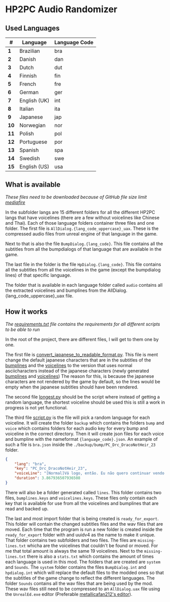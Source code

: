 # HP2PC Audio Randomizer

## Used Languages

| # | Language | Language Code |
| --- | --- | --- |
| **1** | Brazilian | bra |
| **2** | Danish | dan |
| **3** | Dutch | dut |
| **4** | Finnish | fin |
| **5** | French | fre |
| **6** | German | ger |
| **7** | English (UK) | int |
| **8** | Italian | ita |
| **9** | Japanese | jap |
| **10** | Norwegian | nor |
| **11** | Polish | pol |
| **12** | Portuguese | por |
| **13** | Spanish | spa |
| **14** | Swedish | swe |
| **15** | English (US) | usa |

## What is available

*These files need to be downloaded because of GitHub file size limit [mediafire](https://www.mediafire.com/file/qwolxnfvxars3gm/langs.zip/file)*

In the subfolder langs are 15 different folders for all the different HP2PC langs that have voicelines (there are a few without voicelines like Chinese and Thai). Each of those language folders container three files and one folder. The first file is `AllDialog.{lang_code_uppercase}_uax`. These is the compressed audio files from unreal engine of that language in the game. 

Next to that is also the file `BumpDialog.{lang_code}`. This file contains all the subtitles from all the bumpdialogs of that language that are available in the game.

The last file in the folder is the file `HpDialog.{lang_code}`. This file contains all the subtitles from all the voicelines in the game (except the bumpdialog lines) of that specific language.

The folder that is available in each language folder called `audio` contains all the extracted voicelines and bumplines from the AllDialog.{lang_code_uppercase}_uax file.

## How it works

*The [requirements.txt](./requirements.txt) file contains the requirements for all different scripts to be able to run*

In the root of the project, there are different files, I will get to them one by one.

The first file is [convert_japanese_to_readable_format.py](./convert_japanese_to_readable_format.py). This file is ment change the default japanese characters that are in the subtitles of the [bumplines](./langs/jap/BumpDialog.jap.backup) and the [voicelines](./langs/jap/HpDialog.jap.backup) to the version that uses normal asciicharacters instead of the japanese characters (newly generated [bumplines](./langs/jap/BumpDialog.jap) and [voicelines](./langs/jap/HpDialog.jap))
The reason for this, is because the japanese characters are not rendered by the game by default, so the lines would be empty when the japanese subtitles should have been rendered.

The second file [longest.py](./longest.py) should be the script where instead of getting a random language, the shortest voiceline should be used this is still a work in progress is not yet functional.

The third file [script.py](./script.py) is the file will pick a random language for each voiceline. It will create the folder `backup` which contains the folders `bump` and `voice` which contains folders for each audio key for every bump and voiceline in the correct directory. Then it will create json files for each voice and bumpline with the nameformat `{language_code}.json`. An example of such a file is `bra.json` inside the `./backup/bump/PC_Drc_DracoNotHeir_23` folder.
```json
{
	"lang": "bra",
	"key": "PC_Drc_DracoNotHeir_23",
	"voiceLine": "[Normal]Vá logo, então. Eu não quero continuar vendo essa expressão de dor na sua cara. ",
	"duration": 3.867936507936508
}
```
There will also be a folder generated called `lines`. This folder contains two files, `bumplines.keys` and `voicelines.keys`. These files only contain each key that is available for use from all the voicelines and bumplines that are read and backed up.

The last and most import folder that is being created is `ready_for_export`. This folder will contain the changed subtitles files and the wav files that are moved. Each time that the program is run a new folder is created inside the `ready_for_export` folder with and uuidv4 as the name to make it unique. That folder contains two subfolders and two files. The files are `missing-lines.txt` whicha are the voicelines that couldn't be found or moved. For me that total amount is always the same 19 voicelines. 
Next to the `missing-lines.txt` there is also a `stats.txt` which contains the amount of times each language is used in this mod.
The folders that are created are `system` and `Sounds`. The `system` folder contains the files `BumpDialog.int` and `hpdialog.int` which will replace the default files to the modded ones so that the subtitles of the game change to reflect the different languages.
The folder `Sounds` contains all the wav files that are being used by the mod. These wav files still need to be compressed to an `AllDialog.uax` file using the `UnrealEd.exe` editor (Preferable [metallicafan212's editor](https://github.com/metallicafan212)).